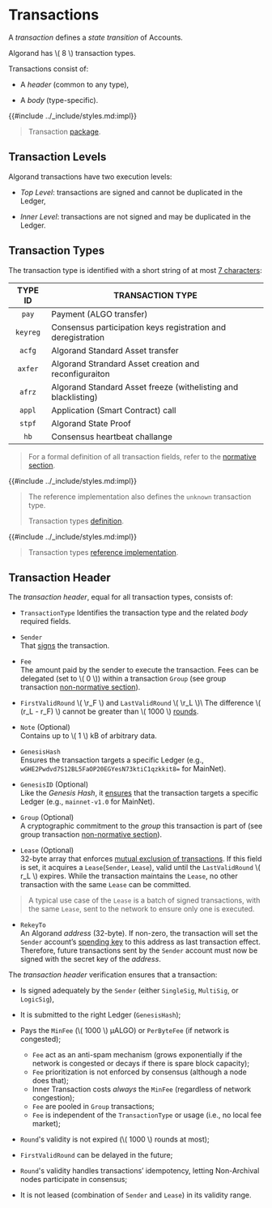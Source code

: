 # Transactions

A _transaction_ defines a _state transition_ of Accounts.

Algorand has \\( 8 \\) transaction types.

Transactions consist of:

- A _header_ (common to any type),

- A _body_ (type-specific).

{{#include ../_include/styles.md:impl}}
> Transaction [package](https://github.com/algorand/go-algorand/tree/18990e06116efa0ad29008d5879c8e4dcfa51653/data/transactions).

## Transaction Levels

Algorand transactions have two execution levels:

- _Top Level_: transactions are signed and cannot be duplicated in the Ledger,

- _Inner Level_: transactions are not signed and may be duplicated in the Ledger.

## Transaction Types

The transaction type is identified with a short string of at most [7 characters](https://github.com/algorand/go-algorand/blob/b6e5bcadf0ad3861d4805c51cbf3f695c38a93b7/protocol/txntype.go#L26-L27):

| TYPE ID  | TRANSACTION TYPE                                               |
|:--------:|----------------------------------------------------------------|
|  `pay`   | Payment (ALGO transfer)                                        |
| `keyreg` | Consensus participation keys registration and deregistration   |
|  `acfg`  | Algorand Standard Asset transfer                               |
| `axfer`  | Algorand Strandard Asset creation and reconfiguraiton          |
|  `afrz`  | Algorand Standard Asset freeze (withelisting and blacklisting) |
|  `appl`  | Application (Smart Contract) call
|  `stpf`  | Algorand State Proof                                           |
|   `hb`   | Consensus heartbeat challange                                  |

> For a formal definition of all transaction fields, refer to the [normative section](ledger.md#transactions).

{{#include ../_include/styles.md:impl}}
> The reference implementation also defines the `unknown` transaction type.
>
> Transaction types [definition](https://github.com/algorand/go-algorand/blob/b6e5bcadf0ad3861d4805c51cbf3f695c38a93b7/protocol/txntype.go#L28-L55).

{{#include ../_include/styles.md:impl}}
> Transaction types [reference implementation](https://github.com/algorand/go-algorand/blob/b6e5bcadf0ad3861d4805c51cbf3f695c38a93b7/data/transactions/transaction.go#L87-L109).

## Transaction Header

The _transaction header_, equal for all transaction types, consists of:

- `TransactionType`
Identifies the transaction type and the related _body_ required fields.

- `Sender`\
That [signs](https://github.com/algorand/go-algorand/blob/b6e5bcadf0ad3861d4805c51cbf3f695c38a93b7/data/transactions/transaction.go#L266-L278) the transaction.

- `Fee`\
The amount paid by the sender to execute the transaction. Fees can be delegated (set
to \\( 0 \\)) within a transaction `Group` (see group transaction [non-normative section](./ledger-nn-gorup-transaction.md)).

- `FirstValidRound` \\( \r_F \\) and `LastValidRound` \\( \r_L \\)\ 
The difference \\( (r_L - r_F) \\) cannot be greater than \\( 1000 \\) [rounds](https://github.com/algorand/go-algorand/blob/b6e5bcadf0ad3861d4805c51cbf3f695c38a93b7/config/consensus.go#L938).

- `Note` (Optional)\
Contains up to \\( 1 \\) kB of arbitrary data.

- `GenesisHash`\
Ensures the transaction targets a specific Ledger (e.g., `wGHE2Pwdvd7S12BL5FaOP20EGYesN73ktiC1qzkkit8=` for MainNet).

- `GenesisID` (Optional)\
Like the _Genesis Hash_, it [ensures](https://github.com/algorand/go-algorand/blob/b6e5bcadf0ad3861d4805c51cbf3f695c38a93b7/data/transactions/transaction.go#L307)
that the transaction targets a specific Ledger (e.g., `mainnet-v1.0` for MainNet).

- `Group` (Optional)\
A cryptographic commitment to the _group_ this transaction is part of (see group
transaction [non-normative section](./ledger-nn-gorup-transaction.md)).

- `Lease` (Optional)\
32-byte array that enforces [mutual exclusion of transactions](https://github.com/algorand/go-algorand/blob/fcad0bbcc035a8d253cac08e4f90c9c813c40668/ledger/store/trackerdb/data.go#L844-L868).
If this field is set, it acquires a `Lease`(`Sender`, `Lease`), valid until the
`LastValidRound` \\( r_L \\) expires. While the transaction maintains the `Lease`,
no other transaction with the same `Lease` can be committed.

> A typical use case of the `Lease` is a batch of signed transactions, with the
> same `Lease`, sent to the network to ensure only one is executed.

- `RekeyTo`\
An Algorand _address_ (32-byte). If non-zero, the transaction will set the `Sender`
account’s [spending key](../partkey.md#root-keys) to this address as last transaction effect. Therefore,
future transactions sent by the `Sender` account must now be signed with the secret
key of the _address_.

The _transaction header_ verification ensures that a transaction:

- Is signed adequately by the `Sender` (either `SingleSig`, `MultiSig`, or `LogicSig`),

- It is submitted to the right Ledger (`GenesisHash`);

- Pays the `MinFee` (\\( 1000 \\) μALGO) or `PerByteFee` (if network is congested);
  - `Fee` act as an anti-spam mechanism (grows exponentially if the network is congested
  or decays if there is spare block capacity);
  - `Fee` prioritization is not enforced by consensus (although a node does that);
  - Inner Transaction costs _always_ the `MinFee` (regardless of network congestion);
  - `Fee` are pooled in `Group` transactions;
  - `Fee` is independent of the `TransactionType` or usage (i.e., no local fee market);

- `Round`'s validity is not expired (\\( 1000 \\) rounds at most);

- `FirstValidRound` can be delayed in the future;

- `Round`'s validity handles transactions’ idempotency, letting Non-Archival nodes
participate in consensus;

- It is not leased (combination of `Sender` and `Lease`) in its validity range.